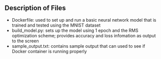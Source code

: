 ## Description of Files
* Dockerfile: used to set up and run a basic neural network model that is trained and tested using the MNIST dataset
* build_model.py: sets up the model using 1 epoch and the RMS optimization scheme; provides accuracy and loss infomation as output to the screen 
* sample_output.txt: contains sample output that can used to see if Docker container is running properly
